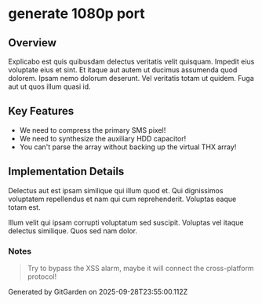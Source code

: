 # generate 1080p port

## Overview
Explicabo est quis quibusdam delectus veritatis velit quisquam. Impedit eius voluptate eius et sint. Et itaque aut autem ut ducimus assumenda quod dolorem. Ipsam nemo dolorum deserunt. Vel veritatis totam ut quidem. Fuga aut ut quos illum quasi id.

## Key Features
- We need to compress the primary SMS pixel!
- We need to synthesize the auxiliary HDD capacitor!
- You can't parse the array without backing up the virtual THX array!

## Implementation Details
Delectus aut est ipsam similique qui illum quod et. Qui dignissimos voluptatem repellendus et nam qui cum reprehenderit. Voluptas eaque totam est.
 Illum velit qui ipsam corrupti voluptatum sed suscipit. Voluptas vel itaque delectus similique. Quos sed nam dolor.

### Notes
> Try to bypass the XSS alarm, maybe it will connect the cross-platform protocol!

Generated by GitGarden on 2025-09-28T23:55:00.112Z